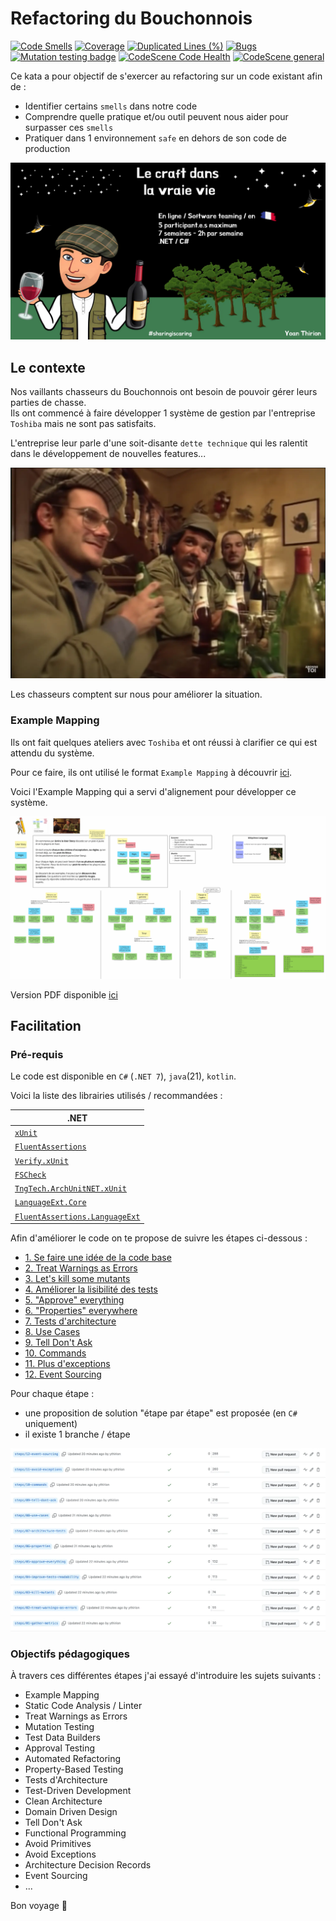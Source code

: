 # Refactoring du Bouchonnois
[![Code Smells](https://sonarcloud.io/api/project_badges/measure?project=ythirion_refactoring-du-bouchonnois-2503&metric=code_smells)](https://sonarcloud.io/summary/new_code?id=ythirion_refactoring-du-bouchonnois-2503)
[![Coverage](https://sonarcloud.io/api/project_badges/measure?project=ythirion_refactoring-du-bouchonnois-2503&metric=coverage)](https://sonarcloud.io/summary/new_code?id=ythirion_refactoring-du-bouchonnois-2503)
[![Duplicated Lines (%)](https://sonarcloud.io/api/project_badges/measure?project=ythirion_refactoring-du-bouchonnois-2503&metric=duplicated_lines_density)](https://sonarcloud.io/summary/new_code?id=ythirion_refactoring-du-bouchonnois-2503)
[![Bugs](https://sonarcloud.io/api/project_badges/measure?project=ythirion_refactoring-du-bouchonnois-2503&metric=bugs)](https://sonarcloud.io/summary/new_code?id=ythirion_refactoring-du-bouchonnois-2503)
[![Mutation testing badge](https://img.shields.io/endpoint?style=flat&url=https%3A%2F%2Fbadge-api.stryker-mutator.io%2Fgithub.com%2Fythirion%2Frefactoring-du-bouchonnois-2503%2Fmain)](https://dashboard.stryker-mutator.io/reports/github.com/ythirion/refactoring-du-bouchonnois-2503/main)
[![CodeScene Code Health](https://codescene.io/projects/61110/status-badges/code-health)](https://codescene.io/projects/61110)
[![CodeScene general](https://codescene.io/images/analyzed-by-codescene-badge.svg)](https://codescene.io/projects/61110)

Ce kata a pour objectif de s'exercer au refactoring sur un code existant afin de :
- Identifier certains `smells` dans notre code
- Comprendre quelle pratique et/ou outil peuvent nous aider pour surpasser ces `smells`
- Pratiquer dans 1 environnement `safe` en dehors de son code de production

![Refactoring du Bouchonnois](img/refactoring-du-bouchonnois.webp)

## Le contexte
Nos vaillants chasseurs du Bouchonnois ont besoin de pouvoir gérer leurs parties de chasse.  
Ils ont commencé à faire développer 1 système de gestion par l'entreprise `Toshiba` mais ne sont pas satisfaits.  

L'entreprise leur parle d'une soit-disante `dette technique` qui les ralentit dans le développement de nouvelles features...

[![Les Inconnus](img/inconnus.webp)](https://youtu.be/QuGcoOJKXT8?si=N0e-w8GhgEnrBWv4)

Les chasseurs comptent sur nous pour améliorer la situation.

### Example Mapping
Ils ont fait quelques ateliers avec `Toshiba` et ont réussi à clarifier ce qui est attendu du système.

Pour ce faire, ils ont utilisé le format `Example Mapping` à découvrir [ici](https://xtrem-tdd.netlify.app/Flavours/Practices/example-mapping).

Voici l'Example Mapping qui a servi d'alignement pour développer ce système.

![Refactoring du Bouchonnois](example-mapping/example-mapping.webp)

Version PDF disponible [ici](example-mapping/example-mapping.pdf)

## Facilitation
### Pré-requis
Le code est disponible en `C#` (`.NET 7`), `java`(21), `kotlin`.

Voici la liste des librairies utilisés / recommandées :

| .NET                                                                                          |
|-----------------------------------------------------------------------------------------------|
| [`xUnit`](https://xunit.net/)                                                                 |
| [`FluentAssertions`](https://fluentassertions.com/)                                           |
| [`Verify.xUnit`](https://github.com/VerifyTests/Verify)                                       |
| [`FSCheck`](https://fscheck.github.io/FsCheck/)                                               |
| [`TngTech.ArchUnitNET.xUnit`](https://archunitnet.readthedocs.io/en/latest/)                  |
| [`LanguageExt.Core`](https://github.com/louthy/language-ext)                                  |
| [`FluentAssertions.LanguageExt`](https://www.nuget.org/packages/FluentAssertions.LanguageExt) |

Afin d'améliorer le code on te propose de suivre les étapes ci-dessous :

- [1. Se faire une idée de la code base](facilitation/01.gather-metrics.md)
- [2. Treat Warnings as Errors](facilitation/02.treat-warnings-as-errors.md)
- [3. Let's kill some mutants](facilitation/03.kill-mutants.md)
- [4. Améliorer la lisibilité des tests](facilitation/04.improve-tests-readability.md)
- [5. "Approve" everything](facilitation/05.approve-everything.md)
- [6. "Properties" everywhere](facilitation/06.properties.md)
- [7. Tests d'architecture](facilitation/07.architecture-tests.md)
- [8. Use Cases](facilitation/08.use-cases.md)
- [9. Tell Don't Ask](facilitation/09.tell-dont-ask.md)
- [10. Commands](facilitation/10.commands.md)
- [11. Plus d'exceptions](facilitation/11.avoid-exceptions.md)
- [12. Event Sourcing](facilitation/12.event-sourcing.md)

Pour chaque étape :
- une proposition de solution "étape par étape" est proposée (en `C#` uniquement)
- il existe 1 branche / étape

![Branches](img/branches.webp)

### Objectifs pédagogiques
À travers ces différentes étapes j'ai essayé d'introduire les sujets suivants :
- Example Mapping
- Static Code Analysis / Linter
- Treat Warnings as Errors
- Mutation Testing
- Test Data Builders
- Approval Testing
- Automated Refactoring
- Property-Based Testing
- Tests d'Architecture
- Test-Driven Development
- Clean Architecture
- Domain Driven Design
- Tell Don't Ask
- Functional Programming
- Avoid Primitives
- Avoid Exceptions
- Architecture Decision Records
- Event Sourcing
- ...

Bon voyage 🤩
